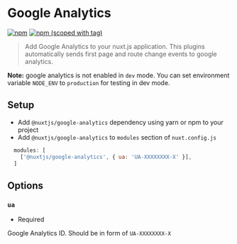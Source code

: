 # Google Analytics
[![npm](https://img.shields.io/npm/dt/@nuxtjs/google-analytics.svg?style=flat-square)](https://www.npmjs.com/package/@nuxtjs/google-analytics)
[![npm (scoped with tag)](https://img.shields.io/npm/v/@nuxtjs/google-analytics/latest.svg?style=flat-square)](https://www.npmjs.com/package/@nuxtjs/google-analytics)

> Add Google Analytics to your nuxt.js application.
This plugins automatically sends first page and route change events to google analytics.

**Note:** google analytics is not enabled in `dev` mode.
You can set environment variable `NODE_ENV` to `production` for testing in dev mode. 

## Setup
- Add `@nuxtjs/google-analytics` dependency using yarn or npm to your project
- Add `@nuxtjs/google-analytics` to `modules` section of `nuxt.config.js`
```js
  modules: [
    ['@nuxtjs/google-analytics', { ua: 'UA-XXXXXXXX-X' }],
  ]
````

## Options

### `ua`
- Required

Google Analytics ID. Should be in form of `UA-XXXXXXXX-X`
